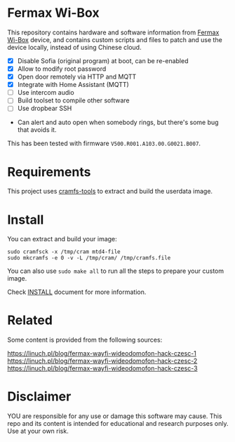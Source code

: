 # Fermax Wi-Box

This repository contains hardware and software information from [Fermax Wi-Box] device,
and contains custom scripts and files to patch and use the device locally,
instead of using Chinese cloud.

[Fermax Wi-Box]: https://www.fermax.com/spain/single-products/f03266-desvio-de-llamada-wifi-vds-wi-box

- [x] Disable Sofia (original program) at boot, can be re-enabled
- [x] Allow to modify root password
- [x] Open door remotely via HTTP and MQTT
- [x] Integrate with Home Assistant (MQTT)
- [ ] Use intercom audio
- [ ] Build toolset to compile other software
- [ ] Use dropbear SSH
- Can alert and auto open when somebody rings, but there's some bug that avoids it.

This has been tested with firmware `V500.R001.A103.00.G0021.B007`.

# Requirements

This project uses [cramfs-tools] to extract and build the userdata image.

[cramfs-tools]: https://github.com/npitre/cramfs-tools

# Install

You can extract and build your image:

```
sudo cramfsck -x /tmp/cram mtd4-file
sudo mkcramfs -e 0 -v -L /tmp/cram/ /tmp/cramfs.file
```

You can also use `sudo make all` to run all the steps to prepare your custom image.

Check [INSTALL](./INSTALL.md) document for more information.

# Related

Some content is provided from the following sources:

https://linuch.pl/blog/fermax-wayfi-wideodomofon-hack-czesc-1  
https://linuch.pl/blog/fermax-wayfi-wideodomofon-hack-czesc-2  
https://linuch.pl/blog/fermax-wayfi-wideodomofon-hack-czesc-3  

# Disclaimer

YOU are responsible for any use or damage this software may cause.
This repo and its content is intended for educational and research purposes only.
Use at your own risk.
